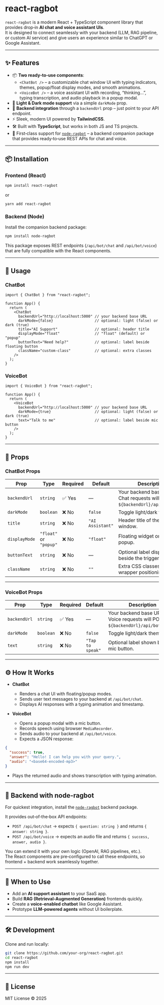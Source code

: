 # react-ragbot

`react-ragbot` is a modern React + TypeScript component library that provides drop‑in **AI chat and voice assistant UIs**.  
It is designed to connect seamlessly with your backend (LLM, RAG pipeline, or custom AI service) and give users an experience similar to ChatGPT or Google Assistant.

---

## ✨ Features
- 📦 **Two ready‑to‑use components**:
  - `<ChatBot />` – a customizable chat window UI with typing indicators, themes, popup/float display modes, and smooth animations.
  - `<VoiceBot />` – a voice assistant UI with recording, “thinking…”, typing transcription, and audio playback in a popup modal.
- 🎨 **Light & Dark mode support** via a simple `darkMode` prop.
- 🔗 **Backend integration** through a `backendUrl` prop – just point to your API endpoint.
- ⚡ Sleek, modern UI powered by **TailwindCSS**.
- 🛠 Built with **TypeScript**, but works in both JS and TS projects.
- 🔄 First‑class support for [`node-ragbot`](https://www.npmjs.com/package/node-ragbot) – a backend companion package that provides ready‑to‑use REST APIs for chat and voice.  

---

## 📦 Installation

### Frontend (React)
```bash
npm install react-ragbot
```

or

```bash
yarn add react-ragbot
```

### Backend (Node)
Install the companion backend package:

```bash
npm install node-ragbot
```

This package exposes REST endpoints (`/api/bot/chat` and `/api/bot/voice`) that are fully compatible with the React components.  

---

## 🚀 Usage

### ChatBot

```tsx
import { ChatBot } from "react-ragbot";

function App() {
  return (
    <ChatBot
      backendUrl="http://localhost:5000" // your backend base URL
      darkMode={false}                   // optional: light (false) or dark (true)
      title="AI Support"                 // optional: header title
      displayMode="float"                // "float" (default) or "popup"
      buttonText="Need help?"            // optional: label beside floating button
      className="custom-class"           // optional: extra classes
    />
  );
}
```

### VoiceBot

```tsx
import { VoiceBot } from "react-ragbot";

function App() {
  return (
    <VoiceBot
      backendUrl="http://localhost:5000" // your backend base URL
      darkMode={true}                    // optional: light (false) or dark (true)
      text="Talk to me"                  // optional: label beside mic button
    />
  );
}
```

---

## 🔧 Props

### ChatBot Props

| Prop         | Type                              | Required | Default        | Description |
|--------------|-----------------------------------|----------|----------------|-------------|
| `backendUrl` | `string`                          | ✅ Yes   | —              | Your backend base URL. Chat requests will POST to `${backendUrl}/api/bot/chat`. |
| `darkMode`   | `boolean`                         | ❌ No    | `false`        | Toggle light/dark theme. |
| `title`      | `string`                          | ❌ No    | `"AI Assistant"` | Header title of the chat window. |
| `displayMode`| `"float"` or `"popup"`            | ❌ No    | `"float"`      | Floating widget or fullscreen popup. |
| `buttonText` | `string`                          | ❌ No    | —              | Optional label displayed beside the trigger button. |
| `className`  | `string`                          | ❌ No    | `""`           | Extra CSS classes for wrapper positioning. |

---

### VoiceBot Props

| Prop         | Type      | Required | Default       | Description |
|--------------|-----------|----------|---------------|-------------|
| `backendUrl` | `string`  | ✅ Yes   | —             | Your backend base URL. Voice requests will POST to `${backendUrl}/api/bot/voice`. |
| `darkMode`   | `boolean` | ❌ No    | `false`       | Toggle light/dark theme. |
| `text`       | `string`  | ❌ No    | `"Tap to speak"` | Optional label shown beside mic button. |

---

## ⚙️ How It Works

- **ChatBot**  
  - Renders a chat UI with floating/popup modes.  
  - Sends user text messages to your backend at `/api/bot/chat`.  
  - Displays AI responses with a typing animation and timestamp.  

- **VoiceBot**  
  - Opens a popup modal with a mic button.  
  - Records speech using browser `MediaRecorder`.  
  - Sends audio to your backend at `/api/bot/voice`.  
  - Expects a JSON response:  

```json
{
  "success": true,
  "answer": "Hello! I can help you with your query.",
  "audio": "<base64-encoded-mp3>"
}
```

  - Plays the returned audio and shows transcription with typing animation.  

---

## 🔗 Backend with node-ragbot

For quickest integration, install the [`node-ragbot`](https://www.npmjs.com/package/node-ragbot) backend package.  

It provides out‑of‑the‑box API endpoints:  

- `POST /api/bot/chat` → expects `{ question: string }` and returns `{ answer: string }`.  
- `POST /api/bot/voice` → expects an audio file and returns `{ success, answer, audio }`.  

You can extend it with your own logic (OpenAI, RAG pipelines, etc.).  
The React components are pre‑configured to call these endpoints, so frontend + backend work seamlessly together.  

---

## 🎯 When to Use

- Add an **AI support assistant** to your SaaS app.  
- Build **RAG (Retrieval-Augmented Generation)** frontends quickly.  
- Create a **voice-enabled chatbot** like Google Assistant.  
- Prototype **LLM‑powered agents** without UI boilerplate.  

---

## 🛠 Development

Clone and run locally:

```bash
git clone https://github.com/your-org/react-ragbot.git
cd react-ragbot
npm install
npm run dev
```

---

## 📜 License

MIT License © 2025
